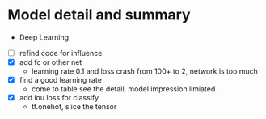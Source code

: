 # Model detail and summary

 * Deep Learning
- [ ] refind code for influence
- [x] add fc or other net
	- learning rate 0.1 and loss crash from 100+ to 2, network is too much
- [x] find a good learning rate 
	- come to table see the detail, model impression limiated 
- [x] add iou loss for classify
	- tf.onehot, slice the tensor

